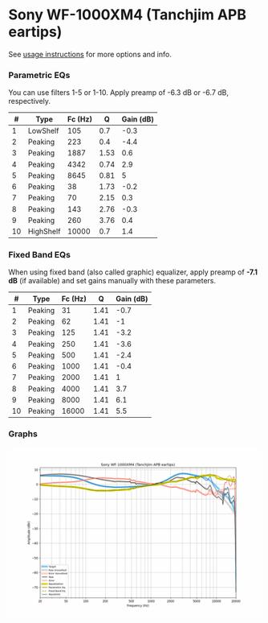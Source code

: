 # Sony WF-1000XM4 (Tanchjim APB eartips)
See [usage instructions](https://github.com/jaakkopasanen/AutoEq#usage) for more options and info.

### Parametric EQs
You can use filters 1-5 or 1-10. Apply preamp of -6.3 dB or -6.7 dB, respectively.

|   # | Type      |   Fc (Hz) |    Q |   Gain (dB) |
|-----|-----------|-----------|------|-------------|
|   1 | LowShelf  |       105 | 0.7  |        -0.3 |
|   2 | Peaking   |       223 | 0.4  |        -4.4 |
|   3 | Peaking   |      1887 | 1.53 |         0.6 |
|   4 | Peaking   |      4342 | 0.74 |         2.9 |
|   5 | Peaking   |      8645 | 0.81 |         5   |
|   6 | Peaking   |        38 | 1.73 |        -0.2 |
|   7 | Peaking   |        70 | 2.15 |         0.3 |
|   8 | Peaking   |       143 | 2.76 |        -0.3 |
|   9 | Peaking   |       260 | 3.76 |         0.4 |
|  10 | HighShelf |     10000 | 0.7  |         1.4 |

### Fixed Band EQs
When using fixed band (also called graphic) equalizer, apply preamp of **-7.1 dB** (if available) and set gains manually with these parameters.

|   # | Type    |   Fc (Hz) |    Q |   Gain (dB) |
|-----|---------|-----------|------|-------------|
|   1 | Peaking |        31 | 1.41 |        -0.7 |
|   2 | Peaking |        62 | 1.41 |        -1   |
|   3 | Peaking |       125 | 1.41 |        -3.2 |
|   4 | Peaking |       250 | 1.41 |        -3.6 |
|   5 | Peaking |       500 | 1.41 |        -2.4 |
|   6 | Peaking |      1000 | 1.41 |        -0.4 |
|   7 | Peaking |      2000 | 1.41 |         1   |
|   8 | Peaking |      4000 | 1.41 |         3.7 |
|   9 | Peaking |      8000 | 1.41 |         6.1 |
|  10 | Peaking |     16000 | 1.41 |         5.5 |

### Graphs
![](./Sony%20WF-1000XM4%20(Tanchjim%20APB%20eartips).png)
